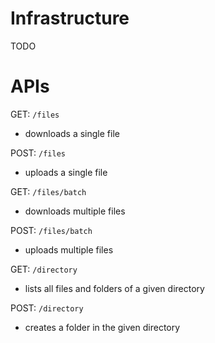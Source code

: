 # Infrastructure

TODO

# APIs

GET: `/files`

- downloads a single file

POST: `/files`

- uploads a single file

GET: `/files/batch`

- downloads multiple files

POST: `/files/batch`

- uploads multiple files

GET: `/directory`

- lists all files and folders of a given directory

POST: `/directory`

- creates a folder in the given directory
